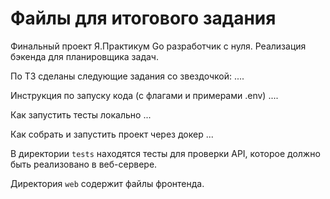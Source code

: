 # Файлы для итогового задания

Финальный проект Я.Практикум Go разработчик с нуля.
Реализация бэкенда для планировщика задач.

По ТЗ сделаны следующие задания со звездочкой:
....

Инструкция по запуску кода (с флагами и примерами .env)
....

Как запустить тесты локально
...

Как собрать и запустить проект через докер
...


В директории `tests` находятся тесты для проверки API, которое должно быть реализовано в веб-сервере.

Директория `web` содержит файлы фронтенда.